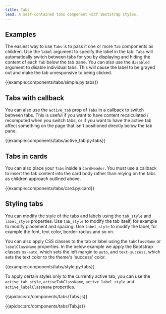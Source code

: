 ```yaml
---
title: Tabs
lead: A self-contained tabs component with Bootstrap styles.
---
```


## Examples

The easiest way to use `Tabs` is to pass it one or more `Tab` components as children. Use the `label` argument to specify the label in the tab. `Tabs` will automatically switch between tabs for you by displaying and hiding the content of each `Tab` below the tab pane. You can also use the `disabled` argument to disable individual tabs. This will cause the label to be grayed out and make the tab unresponsive to being clicked.

{{example:components/tabs/simple.py:tabs}}

## Tabs with callback

You can also use the `active_tab` prop of `Tabs` in a callback to switch between tabs. This is useful if you want to have content recalculated / recomputed when you switch tabs, or if you want to have the active tab affect something on the page that isn't positioned directly below the tab pane.

{{example:components/tabs/active_tab.py:tabs}}

## Tabs in cards

You can also place your `Tabs` inside a `CardHeader`. You must use a callback to insert the tab content into the card body rather than relying on the tabs as children approach outlined above.

{{example:components/tabs/card.py:card}}

## Styling tabs

You can modify the style of the tabs and labels using the `tab_style` and `label_style` properties. Use `tab_style` to modify the tab itself, for example to modify placement and spacing. Use `label_style` to modify the label, for example the font, text color, border-radius and so on.

You can also apply CSS classes to the tab or label using the `tabClassName` or `labelClassName` properties. In the below example we apply the Bootstrap classes `ms-auto`, which sets the left margin to `auto`, and `text-success`, which sets the text color to the theme's 'success' color.

{{example:components/tabs/style.py:tabs}}

To apply certain styles only to the currently active tab, you can use the `active_tab_style`, `activeTabClassName`, `active_label_style` and `active_labelClassName` properties.

{{apidoc:src/components/tabs/Tabs.js}}

{{apidoc:src/components/tabs/Tab.js}}
